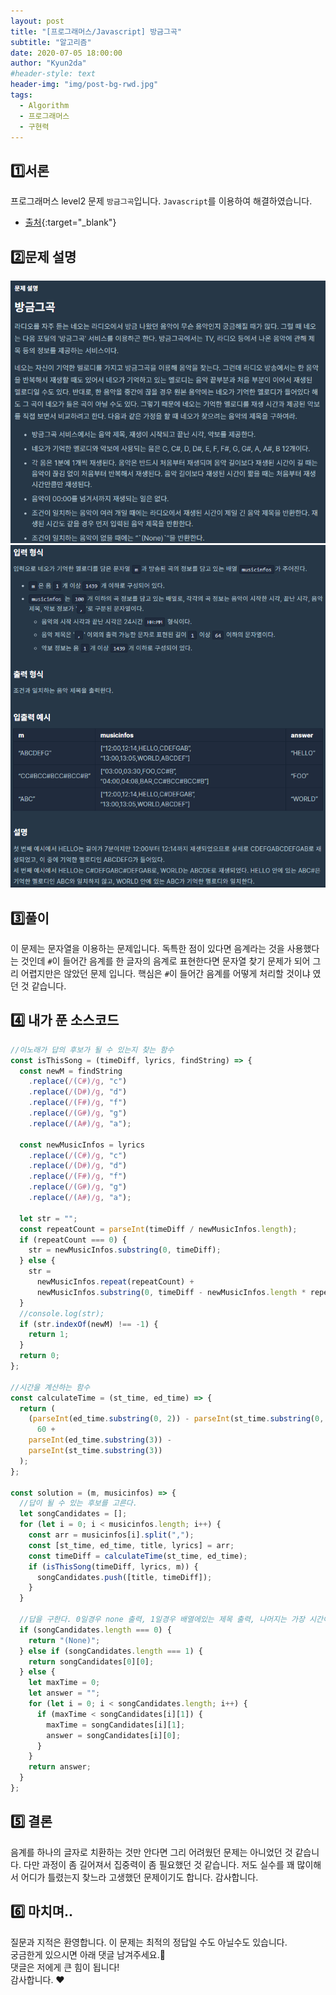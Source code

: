 ```yaml
---
layout: post
title: "[프로그래머스/Javascript] 방금그곡"
subtitle: "알고리즘"
date: 2020-07-05 18:00:00
author: "Kyun2da"
#header-style: text
header-img: "img/post-bg-rwd.jpg"
tags:
  - Algorithm
  - 프로그래머스
  - 구현력
---
```


## 1️⃣서론

프로그래머스 level2 문제 `방금그곡`입니다.
`Javascript`를 이용하여 해결하였습니다.

- [출처](https://programmers.co.kr/learn/courses/30/lessons/17683){:target="\_blank"}

## 2️⃣문제 설명

![방금그곡1](/img/algorithm/recentSong1.png)
![방금그곡2](/img/algorithm/recentSong2.png)

## 3️⃣풀이

이 문제는 문자열을 이용하는 문제입니다. 독특한 점이 있다면 음계라는 것을 사용했다는 것인데 `#`이 들어간 음계를 한 글자의 음계로 표현한다면 문자열 찾기 문제가 되어 그리 어렵지만은 않았던 문제 입니다. 핵심은 `#`이 들어간 음계를 어떻게 처리할 것이냐 였던 것 같습니다.

## 4️⃣ 내가 푼 소스코드

```js
//이노래가 답의 후보가 될 수 있는지 찾는 함수
const isThisSong = (timeDiff, lyrics, findString) => {
  const newM = findString
    .replace(/(C#)/g, "c")
    .replace(/(D#)/g, "d")
    .replace(/(F#)/g, "f")
    .replace(/(G#)/g, "g")
    .replace(/(A#)/g, "a");

  const newMusicInfos = lyrics
    .replace(/(C#)/g, "c")
    .replace(/(D#)/g, "d")
    .replace(/(F#)/g, "f")
    .replace(/(G#)/g, "g")
    .replace(/(A#)/g, "a");

  let str = "";
  const repeatCount = parseInt(timeDiff / newMusicInfos.length);
  if (repeatCount === 0) {
    str = newMusicInfos.substring(0, timeDiff);
  } else {
    str =
      newMusicInfos.repeat(repeatCount) +
      newMusicInfos.substring(0, timeDiff - newMusicInfos.length * repeatCount);
  }
  //console.log(str);
  if (str.indexOf(newM) !== -1) {
    return 1;
  }
  return 0;
};

//시간을 계산하는 함수
const calculateTime = (st_time, ed_time) => {
  return (
    (parseInt(ed_time.substring(0, 2)) - parseInt(st_time.substring(0, 2))) *
      60 +
    parseInt(ed_time.substring(3)) -
    parseInt(st_time.substring(3))
  );
};

const solution = (m, musicinfos) => {
  //답이 될 수 있는 후보를 고른다.
  let songCandidates = [];
  for (let i = 0; i < musicinfos.length; i++) {
    const arr = musicinfos[i].split(",");
    const [st_time, ed_time, title, lyrics] = arr;
    const timeDiff = calculateTime(st_time, ed_time);
    if (isThisSong(timeDiff, lyrics, m)) {
      songCandidates.push([title, timeDiff]);
    }
  }

  //답을 구한다. 0일경우 none 출력, 1일경우 배열에있는 제목 출력, 나머지는 가장 시간이 긴 제목 출력
  if (songCandidates.length === 0) {
    return "(None)";
  } else if (songCandidates.length === 1) {
    return songCandidates[0][0];
  } else {
    let maxTime = 0;
    let answer = "";
    for (let i = 0; i < songCandidates.length; i++) {
      if (maxTime < songCandidates[i][1]) {
        maxTime = songCandidates[i][1];
        answer = songCandidates[i][0];
      }
    }
    return answer;
  }
};
```

## 5️⃣ 결론

음계를 하나의 글자로 치환하는 것만 안다면 그리 어려웠던 문제는 아니었던 것 같습니다. 다만 과정이 좀 길어져서 집중력이 좀 필요했던 것 같습니다. 저도 실수를 꽤 많이해서 어디가 틀렸는지 찾느라 고생했던 문제이기도 합니다. 감사합니다.

## 6️⃣ 마치며..

질문과 지적은 환영합니다. 이 문제는 최적의 정답일 수도 아닐수도 있습니다.  
궁금한게 있으시면 아래 댓글 남겨주세요.🙏  
댓글은 저에게 큰 힘이 됩니다!  
감사합니다. ❤️
